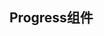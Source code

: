 <script setup>
import { ref } from 'vue'
import BProgress from '@Bottle-UI/components/progress'
import '@Bottle-UI/theme-chalk/src/index.scss'
</script>

## Progress组件

<BProgress indeterminate></BProgress>

<style module>

</style>